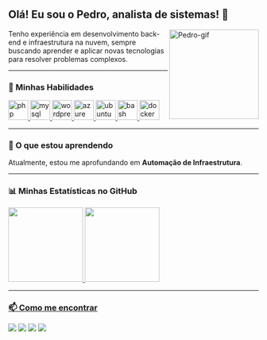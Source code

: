 ## Olá! Eu sou o Pedro, analista de sistemas! 👋

<img align="right" alt="Pedro-gif" height="180" src="https://media4.giphy.com/media/kliStk02WKPkHxDUCb/giphy.gif">

Tenho experiência em desenvolvimento back-end e infraestrutura na nuvem, sempre buscando aprender e aplicar novas tecnologias para resolver problemas complexos.

---

### 🚀 Minhas Habilidades

<p align="left">
  <a href="https://www.php.net" target="_blank"> <img src="https://cdn.jsdelivr.net/gh/devicons/devicon/icons/php/php-original.svg" alt="php" width="40" height="40"/> </a>
  <a href="https://www.mysql.com/" target="_blank"> <img src="https://cdn.jsdelivr.net/gh/devicons/devicon/icons/mysql/mysql-original-wordmark.svg" alt="mysql" width="40" height="40"/> </a>
  <a href="https://wordpress.org" target="_blank"> <img src="https://cdn.jsdelivr.net/gh/devicons/devicon/icons/wordpress/wordpress-plain.svg" alt="wordpress" width="40" height="40"/> </a>
  <a href="https://azure.microsoft.com/pt-br/" target="_blank"> <img src="https://cdn.jsdelivr.net/gh/devicons/devicon/icons/azure/azure-original.svg" alt="azure" width="40" height="40"/> </a>
  <a href="https://www.ubuntu.com" target="_blank"> <img src="https://cdn.jsdelivr.net/gh/devicons/devicon/icons/ubuntu/ubuntu-plain.svg" alt="ubuntu" width="40" height="40"/> </a>
  <a href="https://www.gnu.org/software/bash/" target="_blank"> <img src="https://cdn.jsdelivr.net/gh/devicons/devicon/icons/bash/bash-original.svg" alt="bash" width="40" height="40"/> </a>
  <a href="https://www.docker.com/" target="_blank"> <img src="https://cdn.jsdelivr.net/gh/devicons/devicon/icons/docker/docker-original-wordmark.svg" alt="docker" width="40" height="40"/> </a>
</p>

---

### 🌱 O que estou aprendendo

Atualmente, estou me aprofundando em **Automação de Infraestrutura**.

---

### 📊 Minhas Estatísticas no GitHub

<div>
  <a href="https://github.com/pedrohsmelo">
  <img height="150em" src="https://github-readme-stats.vercel.app/api?username=pedrohsmelo&show_icons=true&theme=dracula&include_all_commits=true&count_private=true"/>
  <img height="150em" src="https://github-readme-stats.vercel.app/api/top-langs/?username=pedrohsmelo&layout=compact&langs_count=7&theme=dracula"/>
</div>

---

### 📫 Como me encontrar

<p>
  <a href="https://www.linkedin.com/in/pedro-h-melo/" target="_blank"><img src="https://img.shields.io/badge/-LinkedIn-%230077B5?style=for-the-badge&logo=linkedin&logoColor=white" target="_blank"></a>
  <a href="mailto:seu-email-aqui@exemplo.com"><img src="https://img.shields.io/badge/Email-D14836?style=for-the-badge&logo=gmail&logoColor=white" target="_blank"></a>
  <a href="https://www.youtube.com/channel/UCe2qhKRj24PMiJRMe7-7TFA" target="_blank"><img src="https://img.shields.io/badge/YouTube-FF0000?style=for-the-badge&logo=youtube&logoColor=white" target="_blank"></a>
  <a href="https://www.instagram.com/cyber.rasta/" target="_blank"><img src="https://img.shields.io/badge/-Instagram-%23E4405F?style=for-the-badge&logo=instagram&logoColor=white" target="_blank"></a>
</p>
